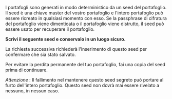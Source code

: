 I portafogli sono generati in modo deterministico da un seed del portafoglio. Il seed è una chiave master del vostro portafoglio e l'intero portafoglio può essere ricreato in qualsiasi momento con esso. Se la passphrase di cifratura del portafoglio viene dimenticata o il portafoglio viene distrutto, il seed può essere usato per recuperare il portafoglio.

**Scrivi il seguente seed e conservalo in un luogo sicuro.**

La richiesta successiva richiederà l'inserimento di questo seed per confermare che sia stato salvato.

Per evitare la perdita permanente del tuo portafoglio, fai una copia del seed prima di continuare.

*Attenzione* : Il fallimento nel mantenere questo seed segreto può portare al furto dell'intero portafoglio. Questo seed non dovrà mai essere rivelato a nessuno, in nessun caso.
